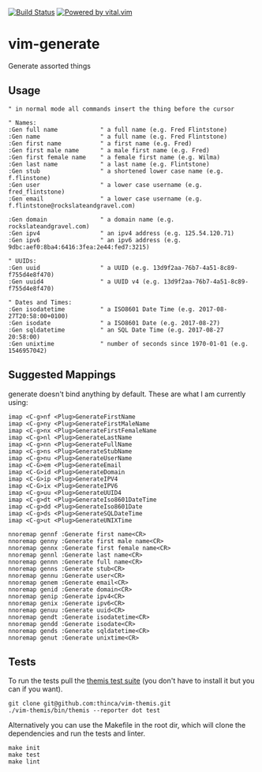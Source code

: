 [![Build Status](https://travis-ci.org/nicwest/vim-generate.svg?branch=master)](https://travis-ci.org/nicwest/vim-generate)
[![Powered by vital.vim](https://img.shields.io/badge/powered%20by-vital.vim-80273f.svg)](https://github.com/vim-jp/vital.vim)

vim-generate
============

Generate assorted things

Usage
-----

```viml
" in normal mode all commands insert the thing before the cursor

" Names:
:Gen full name            " a full name (e.g. Fred Flintstone)
:Gen name                 " a full name (e.g. Fred Flintstone)
:Gen first name           " a first name (e.g. Fred)
:Gen first male name      " a male first name (e.g. Fred)
:Gen first female name    " a female first name (e.g. Wilma)
:Gen last name            " a last name (e.g. Flintstone)
:Gen stub                 " a shortened lower case name (e.g. f.flinstone)
:Gen user                 " a lower case username (e.g. fred_flintstone)
:Gen email                " a lower case username (e.g. f.flintstone@rockslateandgravel.com)

:Gen domain               " a domain name (e.g. rockslateandgravel.com)
:Gen ipv4                 " an ipv4 address (e.g. 125.54.120.71)
:Gen ipv6                 " an ipv6 address (e.g. 9dbc:aef0:8ba4:6416:3fea:2e44:fed7:3215)

" UUIDs:
:Gen uuid                 " a UUID (e.g. 13d9f2aa-76b7-4a51-8c89-f755d4e8f470)
:Gen uuid4                " a UUID v4 (e.g. 13d9f2aa-76b7-4a51-8c89-f755d4e8f470)

" Dates and Times:
:Gen isodatetime          " a ISO8601 Date Time (e.g. 2017-08-27T20:58:00+0100)
:Gen isodate              " a ISO8601 Date (e.g. 2017-08-27)
:Gen sqldatetime          " an SQL Date Time (e.g. 2017-08-27 20:58:00)
:Gen unixtime             " number of seconds since 1970-01-01 (e.g. 1546957042)
```

Suggested Mappings
------------------

generate doesn't bind anything by default. These are what I am currently using:

```viml
imap <C-g>nf <Plug>GenerateFirstName
imap <C-g>ny <Plug>GenerateFirstMaleName
imap <C-g>nx <Plug>GenerateFirstFemaleName
imap <C-g>nl <Plug>GenerateLastName
imap <C-g>nn <Plug>GenerateFullName
imap <C-g>ns <Plug>GenerateStubName
imap <C-g>nu <Plug>GenerateUserName
imap <C-G>em <Plug>GenerateEmail
imap <C-G>id <Plug>GenerateDomain
imap <C-G>ip <Plug>GenerateIPV4
imap <C-G>ix <Plug>GenerateIPV6
imap <C-g>uu <Plug>GenerateUUID4
imap <C-g>dt <Plug>GenerateIso8601DateTime
imap <C-g>dd <Plug>GenerateIso8601Date
imap <C-g>ds <Plug>GenerateSQLDateTime
imap <C-g>ut <Plug>GenerateUNIXTime

nnoremap gennf :Generate first name<CR>
nnoremap genny :Generate first male name<CR>
nnoremap gennx :Generate first female name<CR>
nnoremap gennl :Generate last name<CR>
nnoremap gennn :Generate full name<CR>
nnoremap genns :Generate stub<CR>
nnoremap gennu :Generate user<CR>
nnoremap genem :Generate email<CR>
nnoremap genid :Generate domain<CR>
nnoremap genip :Generate ipv4<CR>
nnoremap genix :Generate ipv6<CR>
nnoremap genuu :Generate uuid<CR>
nnoremap gendt :Generate isodatetime<CR>
nnoremap gendd :Generate isodate<CR>
nnoremap gends :Generate sqldatetime<CR>
nnoremap genut :Generate unixtime<CR>
```

Tests
-----

To run the tests pull the [themis test
suite](https://github.com/thinca/vim-themis) (you don't have to install it but
you can if you want).

```
git clone git@github.com:thinca/vim-themis.git
./vim-themis/bin/themis --reporter dot test
```

Alternatively you can use the Makefile in the root dir, which will clone the
dependencies and run the tests and linter.

```
make init
make test
make lint
```
